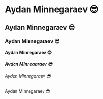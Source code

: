# Aydan Minnegaraev 😎
## Aydan Minnegaraev 😎
### Aydan Minnegaraev 😎
#### Aydan Minnegaraev 😎
##### Aydan Minnegaraev 😎
###### Aydan Minnegaraev 😎 
Aydan Minnegaraev 😎